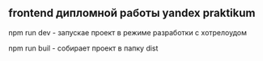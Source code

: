 ## frontend дипломной работы yandex praktikum

npm run dev - запускае проект в режиме разработки с хотрелоудом

npm run buil - собирает проект в папку dist

